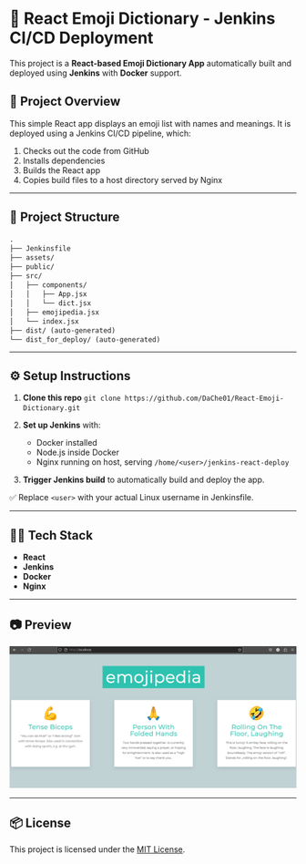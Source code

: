 # 🚀 React Emoji Dictionary - Jenkins CI/CD Deployment

This project is a **React-based Emoji Dictionary App** automatically built and deployed using **Jenkins** with **Docker** support.

## 🧠 Project Overview

This simple React app displays an emoji list with names and meanings. It is deployed using a Jenkins CI/CD pipeline, which:

1. Checks out the code from GitHub
2. Installs dependencies
3. Builds the React app
4. Copies build files to a host directory served by Nginx

---

## 📁 Project Structure

```
.
├── Jenkinsfile
├── assets/
├── public/
├── src/
│   ├── components/
│   │   ├── App.jsx
│   │   └── dict.jsx
│   ├── emojipedia.jsx
│   └── index.jsx
├── dist/ (auto-generated)
└── dist_for_deploy/ (auto-generated)
```

---

## ⚙️ Setup Instructions

1. **Clone this repo**
   `git clone https://github.com/DaChe01/React-Emoji-Dictionary.git`

2. **Set up Jenkins** with:

   * Docker installed
   * Node.js inside Docker
   * Nginx running on host, serving `/home/<user>/jenkins-react-deploy`

3. **Trigger Jenkins build** to automatically build and deploy the app.

✅ Replace `<user>` with your actual Linux username in Jenkinsfile.

---

## 👨‍💻 Tech Stack

* **React**
* **Jenkins**
* **Docker**
* **Nginx**

---

## 📷 Preview

![App Preview](./assets/preview.png)

---

## 📦 License

This project is licensed under the [MIT License](./LICENSE).
